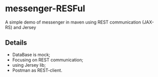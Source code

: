 # messenger-RESFul
A simple demo of messenger  in maven  using REST communication (JAX-RS) and Jersey

## Details ##

* DataBase is mock;
* Focusing on REST communication;
* using Jersey lib;
* Postman as REST-client.
